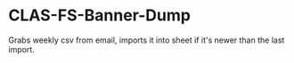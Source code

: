 # CLAS-FS-Banner-Dump
Grabs weekly csv from email, imports it into sheet if it's newer than the last import.
